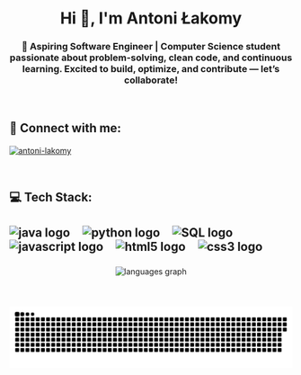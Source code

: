 <h1 align="center">Hi 👋, I'm Antoni Łakomy</h1>
<h3 align="center">🚀 Aspiring Software Engineer | Computer Science student passionate about problem-solving, clean code, and continuous learning. Excited to build, optimize, and contribute — let’s collaborate!</h3>

<br/>
<h2 align="left">🤝 Connect with me:</h2>
<p align="left">
<a href="https://linkedin.com/in/antoni-lakomy" target="blank"><img align="center" src="https://raw.githubusercontent.com/rahuldkjain/github-profile-readme-generator/master/src/images/icons/Social/linked-in-alt.svg" alt="antoni-lakomy" height="30" width="40" /></a>
</p>


<br/>
<h2>💻 Tech Stack:<h2/>
<div align="left">
  <img src="https://img.shields.io/badge/java-%23ED8B00.svg?style=for-the-badge&logo=openjdk&logoColor=white" height="30" alt="java logo"  />
  <img width="12" />
  <img src="https://img.shields.io/badge/Python-3776AB?logo=python&logoColor=white&style=for-the-badge" height="30" alt="python logo"  />
  <img width="12" />
  <img src="https://img.shields.io/badge/SQL-1572B6?logo=mysql&logoColor=black&style=for-the-badge" height="30" alt="SQL logo"  />
  <img width="12" />
  <img src="https://img.shields.io/badge/JavaScript-F7DF1E?logo=javascript&logoColor=black&style=for-the-badge" height="30" alt="javascript logo"  />
  <img width="12" />
  <img src="https://img.shields.io/badge/HTML5-E34F26?logo=html5&logoColor=white&style=for-the-badge" height="30" alt="html5 logo"  />
  <img width="12" />
  <img src="https://img.shields.io/badge/CSS3-1572B6?logo=css3&logoColor=white&style=for-the-badge" height="30" alt="css3 logo"  />
</div>

###

<div align="center">
  <img src="https://github-readme-stats.vercel.app/api/top-langs?username=antoni-lakomy&locale=en&hide_title=false&layout=compact&card_width=320&langs_count=5&theme=dracula&hide_border=false" height="150" alt="languages graph"  />
</div>

###

<br clear="both">

<div align="center">

![snake gif](https://github.com/antoni-lakomy/antoni-lakomy/blob/output/github-snake-dark.svg)

</div>

